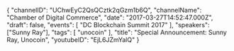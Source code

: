 {
    "channelID": "UChwEyC2QsQCztk2qGzm1b6Q",
    "channelName": "Chamber of Digital Commerce",
    "date": "2017-03-27T14:52:47.000Z",
    "draft": false,
    "events": [
        "DC Blockchain Summit 2017"
    ],
    "speakers": ["Sunny Ray"],
    "tags": [
        "unocoin"
    ],
    "title": "Special Announcement: Sunny Ray, Unocoin",
    "youtubeID": "EjL6JZmYalQ"
}
